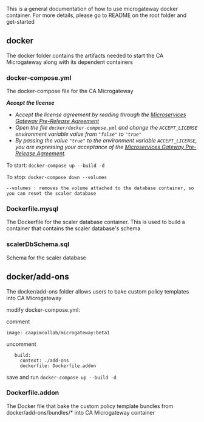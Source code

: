 This is a general documentation of how to use microgateway docker container. For more details, please go to README on the root folder and get-started

## docker
The docker folder contains the artifacts needed to start the CA Microgateway along with its dependent containers

### docker-compose.yml
The docker-compose file for the CA Microgateway

**_Accept the license_**
  - _Accept the license agreement by reading through the [Microservices Gateway Pre-Release Agreement](../LICENSE.md)_
  - _Open the file `docker/docker-compose.yml` and change the `ACCEPT_LICENSE` environment variable value from `"false"` to `"true"`_
  - _By passing the value `"true"` to the environment variable `ACCEPT_LICENSE`, you are expressing your acceptance of the [Microservices Gateway Pre-Release Agreement](../LICENSE.md)._

To start: `docker-compose up --build -d`

To stop: `docker-compose down --volumes`

    --volumes : removes the volume attached to the database container, so you can reset the scaler database

### Dockerfile.mysql
The Dockerfile for the scaler database container. This is used to build a container that contains the scaler database's schema

### scalerDbSchema.sql
Schema for the scaler database

## docker/add-ons
The docker/add-ons folder allows users to bake custom policy templates into CA Microgateway

modify docker-compose.yml:

comment

```
image: caapimcollab/microgateway:beta1
```

uncomment
```
   build:
     context: ./add-ons
     dockerfile: Dockerfile.addon
```
save and run `docker-compose up --build -d`

### Dockerfile.addon
The Docker file that bake the custom policy template bundles from docker/add-ons/bundles/* into CA Microgateway container
